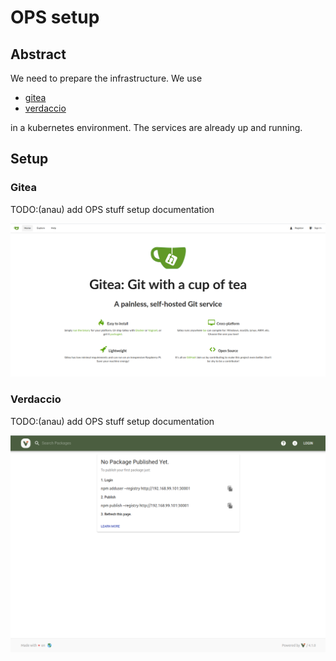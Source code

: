 # OPS setup

## Abstract

We need to prepare the infrastructure.
We use

- [gitea](https://gitea.io/en-us/)
- [verdaccio](https://github.com/verdaccio/verdaccio)

in a kubernetes environment. The services are already up and running.

## Setup

### Gitea

TODO:(anau) add OPS stuff setup documentation

![Gitea start screen](assets/gitea_start_screen.png)

### Verdaccio

TODO:(anau) add OPS stuff setup documentation

![Verdaccio start screen](assets/verdaccio_start_screen.png)
